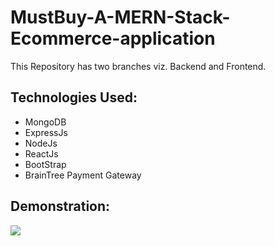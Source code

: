 # MustBuy-A-MERN-Stack-Ecommerce-application
This Repository has two branches viz. Backend and Frontend.

## Technologies Used:
<ul>
  <li>MongoDB</li>
  <li>ExpressJs</li>
  <li>NodeJs</li>
  <li>ReactJs</li>
  <li>BootStrap</li>
  <li>BrainTree Payment Gateway</li>
</ul>

## Demonstration:
<a href = "https://youtu.be/jqQSlGTDWUc"><img src = "https://user-images.githubusercontent.com/55969525/120698061-251d9400-c4cc-11eb-98b7-ae4f6400a028.png"/></a>
